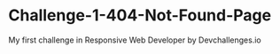 # Challenge-1-404-Not-Found-Page
My first challenge in Responsive Web Developer by Devchallenges.io
